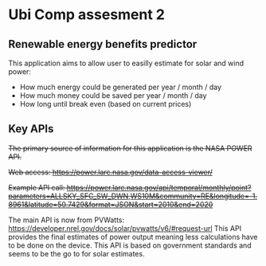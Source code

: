 # Ubi Comp assesment 2

## Renewable energy benefits predictor

This application aims to allow user to easilly estimate for solar and wind power:

- How much energy could be generated per year / month / day
- How much money could be saved per year / month / day
- How long until break even (based on current prices)

## Key APIs

~~The primary source of information for this application is the NASA POWER API.~~

~~Web access: https://power.larc.nasa.gov/data-access-viewer/~~

~~Example API call: https://power.larc.nasa.gov/api/temporal/monthly/point?parameters=ALLSKY_SFC_SW_DWN,WS10M&community=RE&longitude=-1.8961&latitude=50.7429&format=JSON&start=2010&end=2020~~

The main API is now from PVWatts: https://developer.nrel.gov/docs/solar/pvwatts/v6/#request-url
This API provides the final estimates of power output meaning less calculations have to be done on the device.
This API is based on government standards and seems to be the go to for solar estimates.
